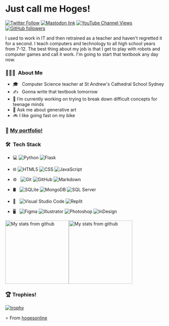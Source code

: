 # Just call me Hoges!


[![Twitter Follow](https://img.shields.io/twitter/follow/hogesonline?style=social)](https://twitter.com/hogesonline)
<a href="https://aus.social/@hogesonline" rel="me"><img alt="Mastodon link" src="https://img.shields.io/mastodon/follow/109287799416335840?domain=https%3A%2F%2Faus.social&style=social"></a>
[![YouTube Channel Views](https://img.shields.io/youtube/channel/views/UCNvhVh3Gkw7a9sv6uv6lO8Q?style=social)](https://www.youtube.com/channel/UCNvhVh3Gkw7a9sv6uv6lO8Q)
[![GitHub followers](https://img.shields.io/github/followers/hogesonline?style=social)](https://github.com/hogesonline)

I used to work in IT and then retrained as a teacher and haven't regretted it for a second. I teach computers and technology to all high school years from 7-12. The best thing about my job is that I get to play with robots and computer games and call it work. I'm going to start that textbook any day now.


### 👨🏻‍💻 &nbsp;About Me
- 🎓 &nbsp; Computer Science teacher at St Andrew's Cathedral School Sydney
- ✍️ &nbsp; Gonna write that textbook tomorrow
- 🔭 I’m currently working on trying to break down difficult concepts for teenage minds
- 💬 Ask me about generative art
- 🚲 I like going fast on my bike


### 📖 [My portfolio!](https://hogesonline.github.io/portfolio/) 


### 🛠 &nbsp;Tech Stack

- 💻
  ![Python](https://img.shields.io/badge/-Python-333333?style=flat&logo=python)
  ![Flask](https://img.shields.io/badge/-Flask-333333?style=flat&logo=flask)
- 🌐 
  ![HTML5](https://img.shields.io/badge/-HTML5-333333?style=flat&logo=HTML5)
  ![CSS](https://img.shields.io/badge/-CSS-333333?style=flat&logo=CSS3&logoColor=1572B6)
  ![JavaScript](https://img.shields.io/badge/-JavaScript-333333?style=flat&logo=javascript)
- ⚙️ &nbsp;
  ![Git](https://img.shields.io/badge/-Git-333333?style=flat&logo=git)
  ![GitHub](https://img.shields.io/badge/-GitHub-333333?style=flat&logo=github)
  ![Markdown](https://img.shields.io/badge/-Markdown-333333?style=flat&logo=markdown)
- 🛢 &nbsp;
  ![SQLite](https://img.shields.io/badge/-SQLite-333333?style=flat&logo=sqlite)
  ![MongoDB](https://img.shields.io/badge/-MongoDB-333333?style=flat&logo=mongodb)
  ![SQL Server](https://img.shields.io/badge/-SQLServer-333333?logo=microsoft-sql-server&style=flat)

- 🔧 &nbsp;
  ![Visual Studio Code](https://img.shields.io/badge/-Visual%20Studio%20Code-333333?style=flat&logo=visual-studio-code&logoColor=007ACC)
  ![Replit](https://img.shields.io/badge/-Replit-333333?style=flat&logo=replit)
- 🖥 &nbsp;
  ![Figma](https://img.shields.io/badge/-Figma-333333?style=flat&logo=figma)
  ![Illustrator](https://img.shields.io/badge/-Illustrator-333333?style=flat&logo=adobe-illustrator)
  ![Photoshop](https://img.shields.io/badge/-Photoshop-333333?style=flat&logo=adobe-photoshop)
  ![InDesign](https://img.shields.io/badge/-InDesign-333333?style=flat&logo=adobe-indesign)

<a href="https://github.com/hogesonline"><img src="https://github-readme-stats.vercel.app/api/top-langs/?username=hogesonline&theme=buefy&layout=compact" alt="My stats from github" data-canonical-src="https://github-readme-stats.vercel.app/api/top-langs/?username=hogesonline&amp;theme=buefy&amp;layout=compact" style="height: 200px;"></a><a href="https://github.com/hogesonline"><img src="https://github-readme-stats.vercel.app/api?username=hogesonline&theme=buefy&show_icons=true" alt="My stats from github" data-canonical-src="https://github-readme-stats.vercel.app/api?username=hogesonline&amp;theme=buefy&amp;show_icons=true" style="height: 200px;"></a>

  

### 🏆 Trophies! 

[![trophy](https://github-profile-trophy.vercel.app/?username=hogesonline&theme=onedark)](https://github.com/hogesonline/github-profile-trophy)

⭐️ From [hogesonline](https://github.com/hogesonline)
